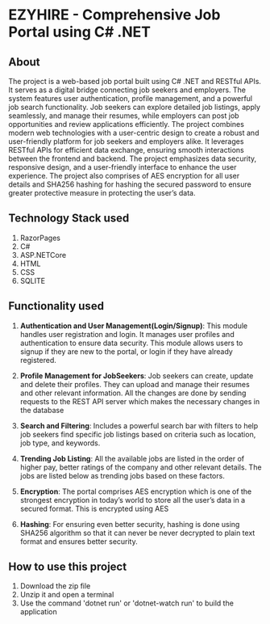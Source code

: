 # EZYHIRE - Comprehensive Job Portal using C# .NET

## About

The project is a web-based job portal built using C# .NET and RESTful APIs. It serves as a digital bridge connecting job seekers and employers. The system features user authentication, profile management, and a powerful job search functionality. Job seekers can explore detailed job listings, apply seamlessly, and manage their resumes, while employers can post job opportunities and review applications efficiently. The project combines modern web technologies with a user-centric design to create a robust and user-friendly platform for job seekers and employers alike. It leverages RESTful APIs for efficient data exchange, ensuring smooth interactions between the frontend and backend. The project emphasizes data security, responsive design, and a user-friendly interface to enhance the user experience. The project also comprises of AES encryption for all user details and SHA256 hashing for hashing the secured password to ensure greater protective measure in protecting the user’s data.

## Technology Stack used

1. RazorPages
2. C#
3. ASP.NETCore
4. HTML
5. CSS
6. SQLITE

## Functionality used

1. **Authentication and User Management(Login/Signup)**:
This module handles user registration and login. It manages user profiles and authentication to ensure data security. This module allows users to signup if they are new to the portal, or login if they have already registered.

2. **Profile Management for JobSeekers**:
Job seekers can create, update and delete their profiles. They can upload and manage their resumes and other relevant information. All the changes are done by sending requests to the REST API server which makes the necessary changes in the database

3. **Search and Filtering**:
Includes a powerful search bar with filters to help job seekers find specific job listings based on criteria such as location, job type, and keywords.

4. **Trending Job Listing**:
All the available jobs are listed in the order of higher pay, better ratings of the company and other relevant details. The jobs are listed below as trending jobs based on these factors.

5. **Encryption**:
The portal comprises AES encryption which is one of the strongest encryption in today’s world to store all the user’s data in a secured format. This is encrypted using AES

6. **Hashing**:
For ensuring even better security, hashing is done using SHA256 algorithm so that it can never be never decrypted to plain text format and ensures better security.

## How to use this project

1. Download the zip file
2. Unzip it and open a terminal
3. Use the command 'dotnet run' or 'dotnet-watch run' to build the application
